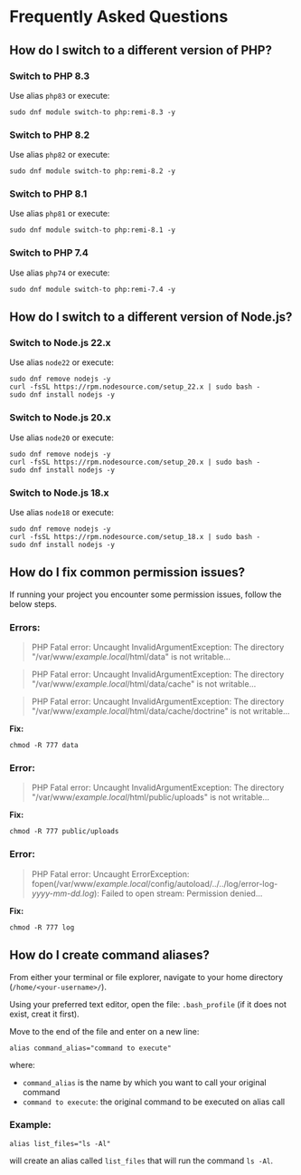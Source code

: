 # Frequently Asked Questions

## How do I switch to a different version of PHP?

### Switch to PHP 8.3

Use alias `php83` or execute:

    sudo dnf module switch-to php:remi-8.3 -y

### Switch to PHP 8.2

Use alias `php82` or execute:

    sudo dnf module switch-to php:remi-8.2 -y

### Switch to PHP 8.1

Use alias `php81` or execute:

    sudo dnf module switch-to php:remi-8.1 -y

### Switch to PHP 7.4

Use alias `php74` or execute:

    sudo dnf module switch-to php:remi-7.4 -y

## How do I switch to a different version of Node.js?

### Switch to Node.js 22.x

Use alias `node22` or execute:

    sudo dnf remove nodejs -y
    curl -fsSL https://rpm.nodesource.com/setup_22.x | sudo bash -
    sudo dnf install nodejs -y

### Switch to Node.js 20.x

Use alias `node20` or execute:

    sudo dnf remove nodejs -y
    curl -fsSL https://rpm.nodesource.com/setup_20.x | sudo bash -
    sudo dnf install nodejs -y

### Switch to Node.js 18.x

Use alias `node18` or execute:

    sudo dnf remove nodejs -y
    curl -fsSL https://rpm.nodesource.com/setup_18.x | sudo bash -
    sudo dnf install nodejs -y


## How do I fix common permission issues?

If running your project you encounter some permission issues, follow the below steps.

### Errors:

> PHP Fatal error:  Uncaught InvalidArgumentException: The directory "/var/www/_example.local_/html/data" is not writable...

> PHP Fatal error:  Uncaught InvalidArgumentException: The directory "/var/www/_example.local_/html/data/cache" is not writable...

> PHP Fatal error:  Uncaught InvalidArgumentException: The directory "/var/www/_example.local_/html/data/cache/doctrine" is not writable...

**Fix:**

    chmod -R 777 data

### Error:

> PHP Fatal error:  Uncaught InvalidArgumentException: The directory "/var/www/_example.local_/html/public/uploads" is not writable...

**Fix:**

    chmod -R 777 public/uploads

### Error:

> PHP Fatal error:  Uncaught ErrorException: fopen(/var/www/_example.local_/config/autoload/../../log/error-log-_yyyy-mm-dd.log_): Failed to open stream: Permission denied...

**Fix:**

    chmod -R 777 log

## How do I create command aliases?

From either your terminal or file explorer, navigate to your home directory (`/home/<your-username>/`).

Using your preferred text editor, open the file: `.bash_profile` (if it does not exist, creat it first).

Move to the end of the file and enter on a new line:

    alias command_alias="command to execute"

where:

- `command_alias` is the name by which you want to call your original command
- `command to execute`: the original command to be executed on alias call

### Example:

    alias list_files="ls -Al"

will create an alias called `list_files` that will run the command `ls -Al`.
